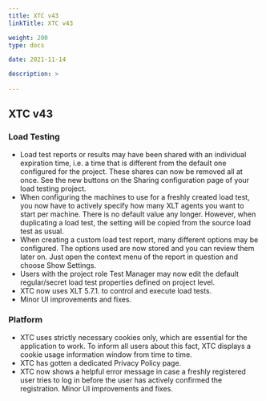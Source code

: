 ```yaml
---
title: XTC v43
linkTitle: XTC v43

weight: 200
type: docs

date: 2021-11-14

description: >
    
---
```


## XTC v43


### Load Testing
- Load test reports or results may have been shared with an individual expiration time, i.e. a time that is different from the default one configured for the project. These shares can now be removed all at once. See the new buttons on the Sharing configuration page of your load testing project.
- When configuring the machines to use for a freshly created load test, you now have to actively specify how many XLT agents you want to start per machine. There is no default value any longer. However, when duplicating a load test, the setting will be copied from the source load test as usual.
- When creating a custom load test report, many different options may be configured. The options used are now stored and you can review them later on. Just open the context menu of the report in question and choose Show Settings.
- Users with the project role Test Manager may now edit the default regular/secret load test properties defined on project level.
- XTC now uses XLT 5.7.1. to control and execute load tests.
- Minor UI improvements and fixes.

### Platform
- XTC uses strictly necessary cookies only, which are essential for the application to work. To inform all users about this fact, XTC displays a cookie usage information window from time to time.
- XTC has gotten a dedicated Privacy Policy page.
- XTC now shows a helpful error message in case a freshly registered user tries to log in before the user has actively confirmed the registration.
Minor UI improvements and fixes.
